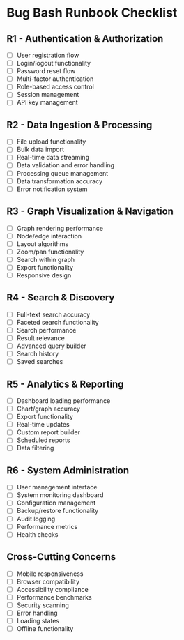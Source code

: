 # Bug Bash Runbook Checklist

## R1 - Authentication & Authorization

- [ ] User registration flow
- [ ] Login/logout functionality
- [ ] Password reset flow
- [ ] Multi-factor authentication
- [ ] Role-based access control
- [ ] Session management
- [ ] API key management

## R2 - Data Ingestion & Processing

- [ ] File upload functionality
- [ ] Bulk data import
- [ ] Real-time data streaming
- [ ] Data validation and error handling
- [ ] Processing queue management
- [ ] Data transformation accuracy
- [ ] Error notification system

## R3 - Graph Visualization & Navigation

- [ ] Graph rendering performance
- [ ] Node/edge interaction
- [ ] Layout algorithms
- [ ] Zoom/pan functionality
- [ ] Search within graph
- [ ] Export functionality
- [ ] Responsive design

## R4 - Search & Discovery

- [ ] Full-text search accuracy
- [ ] Faceted search functionality
- [ ] Search performance
- [ ] Result relevance
- [ ] Advanced query builder
- [ ] Search history
- [ ] Saved searches

## R5 - Analytics & Reporting

- [ ] Dashboard loading performance
- [ ] Chart/graph accuracy
- [ ] Export functionality
- [ ] Real-time updates
- [ ] Custom report builder
- [ ] Scheduled reports
- [ ] Data filtering

## R6 - System Administration

- [ ] User management interface
- [ ] System monitoring dashboard
- [ ] Configuration management
- [ ] Backup/restore functionality
- [ ] Audit logging
- [ ] Performance metrics
- [ ] Health checks

## Cross-Cutting Concerns

- [ ] Mobile responsiveness
- [ ] Browser compatibility
- [ ] Accessibility compliance
- [ ] Performance benchmarks
- [ ] Security scanning
- [ ] Error handling
- [ ] Loading states
- [ ] Offline functionality
